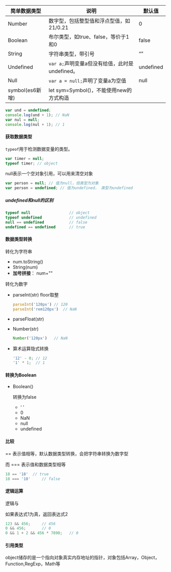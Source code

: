 | 简单数据类型    | 说明                                           | 默认值    |
| --------------- | ---------------------------------------------- | --------- |
| Number          | 数字型，包括整型值和浮点型值，如21/0.21        | 0         |
| Boolean         | 布尔类型，如true、false，等价于1和0            | false     |
| String          | 字符串类型，带引号                             | “”        |
| Undefined       | `var a;`声明变量a但没有给值，此时是undefined。 | undefined |
| Null            | `var a = null;`声明了变量a为空值               | null      |
| symbol(es6新增) | let sym=Symbol()，不能使用new的方式构造        |           |

```javascript
var und = undefined;
console.log(und + 1); // NaN
var nul = null;
console.log(nul + 1); // 1
```

#### 获取数据类型

`typeof`用于检测数据变量的类型。

```javascript
var timer = null;
typeof timer; // object
```

null表示一个空对象引用，可以用来清空对象

```javascript
var person = null; // 值为null，但类型为对象
var person = undefined; // 值为undefined， 类型为undefined
```

##### undefined和null的区别

```javascript
typeof null					// object
typeof undefined			// undefined
null == undefined			// false
undefined == undefined		// true
```

#### 数据类型转换

转化为字符串

* num.toString()
* String(num)
* **加号拼接**： num+""

转化为数字

* parseInt(str) 	floor取整

  ```javascript
  parseInt('120px')	// 120
  parseInt('rem120px')	// NaN
  ```

* parseFloat(str)

* Number(str)

  ```javascript
  Number('120px')	// NaN
  ```

* 算术运算隐式转换

  ```javascript
  '12' - 0;	// 12
  '1' * 1;	// 1
  ```

#### 转换为Boolean

* Boolean()

  转换为false

  * ‘ ’
  * 0
  * NaN
  * null
  * undefined

#### 比较

== 表示值相等，默认数据类型转换，会把字符串转换为数字型

而 === 表示值和数据类型相等

```javascript
18 == '18'	// true
18 === '18' 	// false
```

#### 逻辑运算

逻辑与

如果表达式1为真，返回表达式2

```javascript
123 && 456; 	// 456
0 && 456; 		// 0
0 && 1 + 2 && 456 * 7890; 	// 0
```



#### 引用类型

object储存的是一个指向对象真实内存地址的指针，对象包括Array，Object，Function,RegExp，Math等